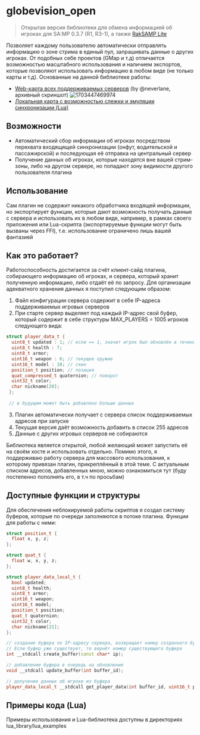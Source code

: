# globevision_open
> Открытая версия библиотеки для обмена информацией об игроках для SA:MP 0.3.7 (R1, R3-1), а также [RakSAMP Lite](https://www.blast.hk/threads/108052/)

Позволяет каждому пользователю автоматически отправлять информацию о зоне стрима в единый пул, запрашивать данные о других игроках. От подобных себе проектов (GMap и т.д) отличается возможностью масштабного использования и наличием экспортов, которые позволяют использовать информацию в любом виде (не только карты и т.д). Основанные на данной библиотеке работы:
* [Web-карта всех поддерживаемых серверов](https://neverlane.one/gvision/) (by @neverlane, архивный скриншот)
![1703447469974](https://github.com/etereon/globevision_open/assets/67074433/625d4988-5e84-4ef6-ac78-ee1084b8a536)
* [Локальная карта с возможностью слежки и эмуляции синхронизации (Lua)](https://www.blast.hk/threads/196972/)
## Возможности
* Автоматический сбор информации об игроках посредством перехвата входящящей синхронизации (онфут, водительской и пассажирской) и последующая её отправка на центральный сервер​
* Получение данных об игроках, которые находятся вне вашей стрим-зоны, либо на другом сервере, но попадают зону видимости другого пользователя плагина​
## Использование
Сам плагин не содержит никакого обработчика входящей информации, но экспортирует функции, которые дают возможность получать данные с сервера и использовать их в любом виде, например, в рамках своего приложения или Lua-скрипта (экспортируемые функции могут быть вызваны через FFI), т.е. использование ограничено лишь вашей фантазией
## Как это работает?
Работоспособность достигается за счёт клиент-сайд плагина, собирающего информацию об игроках, и сервера, который хранит полученную информацию, либо отдаёт её по запросу. Для организации адекватного хранения данных я поступил следующим образом:​
1. Файл конфигурации сервера содержит в себе IP-адреса поддерживаемых игровых серверов​
2. При старте сервер выделяет под каждый IP-адрес свой буфер, который содержит в себе структуры MAX_PLAYERS = 1005 игроков следующего вида:
```cpp
struct player_data_t {
  uint8_t updated : 1; // если == 1, значит игрок был обновлён в течение последних 5-и секунд
  uint8_t health : 7;
  uint8_t armor;
  uint16_t weapon : 6; // текущее оружие
  uint16_t model : 10; // скин
  position_t position; // позиция
  quat_compressed_t quaternion; // поворот
  uint32_t color;
  char nickname[20];
 };
 
 // в будущем может быть добавлено больше данных
```
3. Плагин автоматически получает с сервера список поддерживаемых адресов при запуске​
4. Текущая версия даёт возможность добавить в список 255 адресов​
5. Данные с других игровых серверов не собираются​

Библиотека является открытой, любой желающий может запустить её на своём хосте и использовать отдельно. Помимо этого, я поддерживаю работу сервера для массового использования, к которому привязан плагин, прикреплённый в этой теме. С актуальным списком адресов, добавленных мною, можно ознакомиться тут (буду постепенно пополнять его, в т.ч по просьбам)
## Доступные функции и структуры
Для обеспечения неблокируемой работы скриптов я создал систему буферов, которые по очереди заполняются в потоке плагина. Функции для работы с ними:
```cpp
struct position_t {
  float x, y, z;
};

struct quat_t {
  float w, x, y, z;
};

struct player_data_local_t {
  bool updated;
  uint8_t health;
  uint8_t armor;
  uint16_t weapon;
  uint16_t model;
  position_t position;
  quat_t quaternion;
  uint32_t color;
  char nickname[21];
};

// создание буфера по IP-адресу сервера, возвращает номер созданного буфера
// Если буфер уже существует, то вернёт номер существующего буфера
int __stdcall create_buffer(const char* ip);

// добавление буфера в очередь на обновление
void __stdcall update_buffer(int buffer_id);

// долучение данных об игроке из буфера
player_data_local_t __stdcall get_player_data(int buffer_id, uint16_t player_id);
```
## Примеры кода (Lua)
Примеры использования и Lua-библиотека доступны в директориях lua_library/lua_examples
